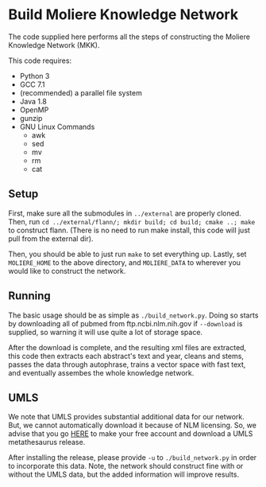 Build Moliere Knowledge Network
===============================

The code supplied here performs all the steps of constructing the Moliere Knowledge Network (MKK).

This code requires:

 - Python 3
 - GCC 7.1
 - (recommended) a parallel file system
 - Java 1.8
 - OpenMP
 - gunzip
 - GNU Linux Commands
   - awk
   - sed
   - mv
   - rm
   - cat

Setup
-----

First, make sure all the submodules in `../external` are properly cloned.
Then, run `cd ../external/flann/; mkdir build; cd build; cmake ..; make` to construct flann.
(There is no need to run make install, this code will just pull from the external dir).

Then, you should be able to just run `make` to set everything up.
Lastly, set `MOLIERE_HOME` to the above directory, and `MOLIERE_DATA` to wherever you would like to construct the network.

Running
-------

The basic usage should be as simple as `./build_network.py`.
Doing so starts by downloading all of pubmed from ftp.ncbi.nlm.nih.gov if `--download` is supplied, so warning it will use quite a lot of storage space.

After the download is complete, and the resulting xml files are extracted, this code then extracts each abstract's text and year, cleans and stems, passes the data through autophrase, trains a vector space with fast text, and eventually assembes the whole knowledge network.

UMLS
----

We note that UMLS provides substantial additional data for our network.
But, we cannot automatically download it because of NLM licensing.
So, we advise that you go [HERE](https://www.nlm.nih.gov/research/umls/) to make your free account and download a UMLS metathesaurus release.

After installing the release, please provide `-u` to `./build_network.py` in order to incorporate this data.
Note, the network should construct fine with or without the UMLS data, but the added information will improve results.

